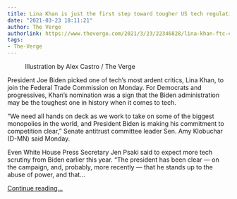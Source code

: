 ```yaml
---
title: Lina Khan is just the first step toward tougher US tech regulation
date: "2021-03-23 18:11:21"
author: The Verge
authorlink: https://www.theverge.com/2021/3/23/22346828/lina-khan-ftc-commissioner-biden-nomination-facebook-google-doj-garland
tags:
- The-Verge
---
```

<figure>
      <img alt="" src="https://cdn.vox-cdn.com/thumbor/Pwkcpz_OHD5jfCePOn4K1YkAaSg=/0x0:3000x2000/1310x873/cdn.vox-cdn.com/uploads/chorus_image/image/69013141/acastro_170711_1777_0001.0.jpg" />
        <figcaption>Illustration by Alex Castro / The Verge</figcaption>
    </figure>

  <p id="kIGNoR">President Joe Biden picked one of tech’s most ardent critics, Lina Khan, to join the Federal Trade Commission on Monday. For Democrats and progressives, Khan’s nomination was a sign that the Biden administration may be the toughest one in history when it comes to tech.</p>
<p id="vs6QPN">“We need all hands on deck as we work to take on some of the biggest monopolies in the world, and President Biden is making his commitment to competition clear,” Senate antitrust committee leader Sen. Amy Klobuchar (D-MN) said Monday.</p>
<p id="SRlOY0">Even White House Press Secretary Jen Psaki said to expect more tech scrutiny from Biden earlier this year. “The president has been clear — on the campaign, and, probably, more recently — that he stands up to the abuse of power, and that...</p>
  <p>
    <a href="https://www.theverge.com/2021/3/23/22346828/lina-khan-ftc-commissioner-biden-nomination-facebook-google-doj-garland">Continue reading&hellip;</a>
  </p>